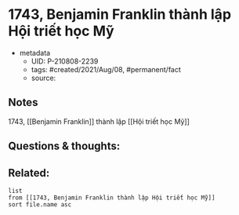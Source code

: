 ---
---

# 1743, Benjamin Franklin thành lập Hội triết học Mỹ

- metadata
	- UID: P-210808-2239
	- tags: #created/2021/Aug/08, #permanent/fact 
	- source: 

## Notes
1743, [[Benjamin Franklin]] thành lập [[Hội triết học Mỹ]]

## Questions & thoughts:

## Related:
```dataview
list
from [[1743, Benjamin Franklin thành lập Hội triết học Mỹ]]
sort file.name asc
```
